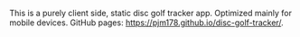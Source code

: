 This is a purely client side, static disc golf tracker app. Optimized mainly for mobile devices.  GitHub pages: https://pjm178.github.io/disc-golf-tracker/.